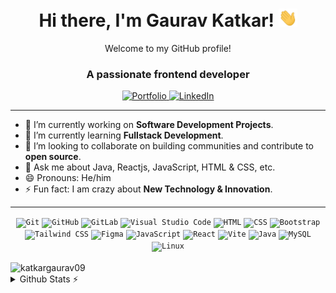 <div align="center">
  <h1>Hi there, I'm Gaurav Katkar! <img src="https://raw.githubusercontent.com/ABSphreak/ABSphreak/master/gifs/Hi.gif" width="30px"></h1>
  <p>Welcome to my GitHub profile!</p>
</div>

<div align="center">
  <h3>A passionate frontend developer</h3>
</div>

<div align="center">
   <a href="https://gaurav-katkar.vercel.app/" target="_blank">
    <img src="https://img.shields.io/badge/Portfolio-Check%20out%20my%20portfolio-green?style=for-the-badge" alt="Portfolio" />
  </a>
   <a href="https://www.linkedin.com/in/gaurav-katkar-3154b718b/" target="_blank">
    <img src="https://img.shields.io/badge/-Gaurav%20Katkar-blue?style=for-the-badge&logo=Linkedin&logoColor=white&link=https://www.linkedin.com/in/gaurav-katkar-3154b718b/" alt="LinkedIn" />
  </a>
</div>

---

- 🔭 I’m currently working on **Software Development Projects**.
- 🌱 I’m currently learning **Fullstack Development**.
- 👯 I’m looking to collaborate on building communities and contribute to **open source**.
- 💬 Ask me about Java, Reactjs, JavaScript, HTML & CSS, etc.
- 😄 Pronouns: He/him
- ⚡ Fun fact: I am crazy about **New Technology & Innovation**.

---

<div align="center">
	<code><img width="50" src="https://user-images.githubusercontent.com/25181517/192108372-f71d70ac-7ae6-4c0d-8395-51d8870c2ef0.png" alt="Git" title="Git"/></code>
	<code><img width="50" src="https://user-images.githubusercontent.com/25181517/192108374-8da61ba1-99ec-41d7-80b8-fb2f7c0a4948.png" alt="GitHub" title="GitHub"/></code>
	<code><img width="50" src="https://user-images.githubusercontent.com/25181517/192108376-c675d39b-90f6-4073-bde6-5a9291644657.png" alt="GitLab" title="GitLab"/></code>
	<code><img width="50" src="https://user-images.githubusercontent.com/25181517/192108891-d86b6220-e232-423a-bf5f-90903e6887c3.png" alt="Visual Studio Code" title="Visual Studio Code"/></code>
	<code><img width="50" src="https://user-images.githubusercontent.com/25181517/192158954-f88b5814-d510-4564-b285-dff7d6400dad.png" alt="HTML" title="HTML"/></code>
	<code><img width="50" src="https://user-images.githubusercontent.com/25181517/183898674-75a4a1b1-f960-4ea9-abcb-637170a00a75.png" alt="CSS" title="CSS"/></code>
	<code><img width="50" src="https://user-images.githubusercontent.com/25181517/183898054-b3d693d4-dafb-4808-a509-bab54cf5de34.png" alt="Bootstrap" title="Bootstrap"/></code>
	<code><img width="50" src="https://user-images.githubusercontent.com/25181517/202896760-337261ed-ee92-4979-84c4-d4b829c7355d.png" alt="Tailwind CSS" title="Tailwind CSS"/></code>
	<code><img width="50" src="https://user-images.githubusercontent.com/25181517/189715289-df3ee512-6eca-463f-a0f4-c10d94a06b2f.png" alt="Figma" title="Figma"/></code>
	<code><img width="50" src="https://user-images.githubusercontent.com/25181517/117447155-6a868a00-af3d-11eb-9cfe-245df15c9f3f.png" alt="JavaScript" title="JavaScript"/></code>
	<code><img width="50" src="https://user-images.githubusercontent.com/25181517/183897015-94a058a6-b86e-4e42-a37f-bf92061753e5.png" alt="React" title="React"/></code>
	<code><img width="50" src="https://github-production-user-asset-6210df.s3.amazonaws.com/62091613/261395532-b40892ef-efb8-4b0e-a6b5-d1cfc2f3fc35.png" alt="Vite" title="Vite"/></code>
	<code><img width="50" src="https://user-images.githubusercontent.com/25181517/117201156-9a724800-adec-11eb-9a9d-3cd0f67da4bc.png" alt="Java" title="Java"/></code>
	<code><img width="50" src="https://user-images.githubusercontent.com/25181517/183896128-ec99105a-ec1a-4d85-b08b-1aa1620b2046.png" alt="MySQL" title="MySQL"/></code>
	<code><img width="50" src="https://github.com/marwin1991/profile-technology-icons/assets/76662862/2481dc48-be6b-4ebb-9e8c-3b957efe69fa" alt="Linux" title="Linux"/></code>
</div>

<br>
<div>
  <img src="https://komarev.com/ghpvc/?username=katkargaurav09&label=Profile%20views&color=0e75b6&style=flat" alt="katkargaurav09" />
</div>


<details>
  <summary>Github Stats ⚡</summary>
  
  <a href="https://github-readme-stats.vercel.app/api?username=katkargaurav09&theme=blueberry&count_private=true&hide_border=true&line_height=20">
    <img src="https://github-readme-stats.vercel.app/api?username=katkargaurav09&theme=blueberry&count_private=true&hide_border=true&line_height=20" alt="Github stats" />
  </a>
  <a href="https://github-readme-stats.vercel.app/api/top-langs/?username=katkargaurav09&layout=compact&theme=blueberry&count_private=true&hide_border=true&line_height=20">
    <img src="https://github-readme-stats.vercel.app/api/top-langs/?username=katkargaurav09&layout=compact&theme=blueberry&count_private=true&hide_border=true&line_height=20" alt="Top Langs" />
  </a>
  <a href="https://github-readme-streak-stats.herokuapp.com/?user=katkargaurav09">
    <img src="https://github-readme-streak-stats.herokuapp.com/?user=katkargaurav09&theme=blueberry&hide_border=true" alt="GitHub Streak" />
  </a>
  <p align="left"> <a href="https://github.com/ryo-ma/github-profile-trophy"><img src="https://github-profile-trophy.vercel.app/?username=katkargaurav09" alt="katkargaurav09" /></a> </p>
</details>


